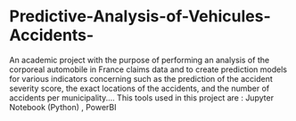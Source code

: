 # Predictive-Analysis-of-Vehicules-Accidents-
An academic project with the purpose of performing an analysis of the corporeal automobile in France claims data and to create prediction models for various indicators concerning such as the prediction of the accident severity score, the exact locations of the accidents, and the number of accidents per municipality.... This tools used in this project are : Jupyter Notebook (Python) , PowerBI
